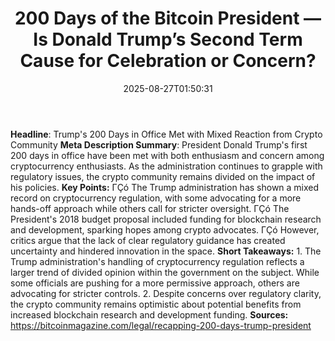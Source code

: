 ﻿---
title: "200 Days of the Bitcoin President — Is Donald Trump’s Second Term Cause for Celebration or Concern?"
date: "2025-08-27T01:50:31"
category: "Markets"
summary: ""
slug: "200 days of the bitcoin president  is donald trumps second t"
source_urls:
  - "https://bitcoinmagazine.com/legal/recapping-200-days-trump-president"
seo:
  title: "200 Days of the Bitcoin President — Is Donald Trump’s Second Term Cause for Celebration or Concern? | Hash n Hedge"
  description: ""
  keywords: ["news", "markets", "brief"]
---
**Headline**:  Trump's 200 Days in Office Met with Mixed Reaction from Crypto Community  **Meta Description Summary**: President Donald Trump's first 200 days in office have been met with both enthusiasm and concern among cryptocurrency enthusiasts. As the administration continues to grapple with regulatory issues, the crypto community remains divided on the impact of his policies.  **Key Points:**  ΓÇó The Trump administration has shown a mixed record on cryptocurrency regulation, with some advocating for a more hands-off approach while others call for stricter oversight. ΓÇó The President's 2018 budget proposal included funding for blockchain research and development, sparking hopes among crypto advocates. ΓÇó However, critics argue that the lack of clear regulatory guidance has created uncertainty and hindered innovation in the space.  **Short Takeaways:**  1. The Trump administration's handling of cryptocurrency regulation reflects a larger trend of divided opinion within the government on the subject. While some officials are pushing for a more permissive approach, others are advocating for stricter controls. 2. Despite concerns over regulatory clarity, the crypto community remains optimistic about potential benefits from increased blockchain research and development funding.  **Sources:** https://bitcoinmagazine.com/legal/recapping-200-days-trump-president 
